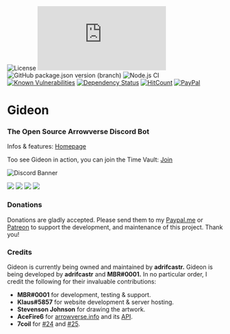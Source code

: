 ![License](https://img.shields.io/badge/License-GPLv2-blue.svg)
![node](https://img.shields.io/node/v/discord.js)
![GitHub package.json version (branch)](https://img.shields.io/github/package-json/v/discordjs/discord.js/master)
![Node.js CI](https://github.com/gideonbot/Gideon/workflows/Node.js%20CI/badge.svg)
[![Known Vulnerabilities](https://snyk.io//test/github/adrifcastr/Gideon/badge.svg?targetFile=package.json)](https://snyk.io//test/github/adrifcastr/Gideon)
[![Dependency Status](https://david-dm.org/adrifcastr/Gideon.svg)](https://david-dm.org/adrifcastr/Gideon.svg)
[![HitCount](http://hits.dwyl.io/adrifcastr/Gideon.svg)](http://hits.dwyl.io/adrifcastr/Gideon)
[![PayPal](https://img.shields.io/badge/Paypal-Donate!-%2300457C.svg?logo=paypal&style=flat)](https://paypal.me/adrifcastr)

# Gideon  
### The Open Source Arrowverse Discord Bot

Infos & features:
[Homepage](https://gideonbot.co.vu)

Too see Gideon in action, you can join the Time Vault: [Join](https://invite.gg/tmvt) 

![Discord Banner](https://discordapp.com/api/guilds/595318490240385037/widget.png?style=banner2)

<a href="https://i.imgur.com/FEy3aHi.jpg"><img src="https://i.imgur.com/FEy3aHi.jpg"/></a>
<a href="https://i.imgur.com/LkhRhqr.jpg"><img src="https://i.imgur.com/LkhRhqr.jpg"/></a>
<a href="https://i.imgur.com/heIw2sZ.jpg"><img src="https://i.imgur.com/heIw2sZ.jpg"/></a>
<a href="https://i.imgur.com/tgjKvNh.jpg"><img src="https://i.imgur.com/tgjKvNh.jpg"/></a>

### Donations

Donations are gladly accepted. Please send them to my [Paypal.me](https://www.paypal.me/adrifcastr) or [Patreon](https://www.patreon.com/gideonbot)
to support the development, and maintenance of this project. Thank you!

### Credits

Gideon is currently being owned and maintained by __adrifcastr.__
Gideon is being developed by __adrifcastr__ and __MBR#0001.__
In no particular order, I credit the following for their invaluable contributions:

* __MBR#0001__ for development, testing & support.
* __Klaus#5857__ for website development & server hosting.
* __Stevenson Johnson__ for drawing the artwork.
* __AceFire6__ for [arrowverse.info](https://arrowverse.info) and its [API](https://arrowverse.info/api).
* __7coil__ for [#24](https://github.com/adrifcastr/Gideon/pull/24) and [#25](https://github.com/adrifcastr/Gideon/pull/25).
